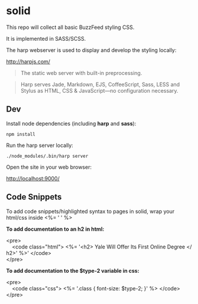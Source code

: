 # solid

This repo will collect all basic BuzzFeed styling CSS.

It is implemented in SASS/SCSS.

The harp webserver is used to display and develop the styling locally:

<http://harpjs.com/>

> The static web server with built-in preprocessing.

> Harp serves Jade, Markdown, EJS, CoffeeScript, Sass, LESS and Stylus as HTML, CSS & JavaScript—no configuration necessary.


## Dev

Install node dependencies (including **harp** and **sass**):

    npm install

Run the harp server locally:

    ./node_modules/.bin/harp server

Open the site in your web browser:

<http://localhost:9000/>


## Code Snippets

To add code snippets/highlighted syntax to pages in solid, wrap your html/css inside <%= ' ' %> 

**To add documentation to an h2 in html:**

&lt;pre&gt;&nbsp;
<br>&nbsp;&nbsp;&nbsp;&nbsp;&lt;code&nbsp;class=&quot;html&quot;&gt;&nbsp;&lt;%=&nbsp;'&lt;h2&gt;&nbsp;Yale&nbsp;Will&nbsp;Offer&nbsp;Its&nbsp;First&nbsp;Online&nbsp;Degree&nbsp;&lt;/h2&gt;'&nbsp;%&gt;'&nbsp;&lt;/code&gt;
<br>&lt;/pre&gt;

**To add documentation to the $type-2 variable in css:**

&lt;pre&gt;&nbsp;
<br>&nbsp;&nbsp;&nbsp;&nbsp;&lt;code&nbsp;class=&quot;css&quot;&gt;&nbsp;&lt;%=&nbsp;'.class&nbsp;{&nbsp;font-size:&nbsp;$type-2;&nbsp;}'&nbsp;%&gt;&nbsp;&lt;/code&gt;
<br>&lt;/pre&gt;


